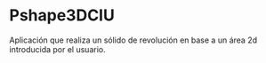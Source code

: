 # Pshape3DCIU
Aplicación que realiza un sólido de revolución en base a un área 2d introducida por el usuario.
